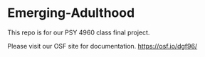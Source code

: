 # Emerging-Adulthood

This repo is for our PSY 4960 class final project.

Please visit our OSF site for documentation. <https://osf.io/dgf96/>
